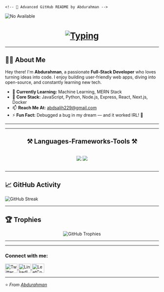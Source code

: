     <!-- 🚀 Advanced GitHub README by Abdurahman -->

<!-- 🌟 Banner Section -->
<img src="https://capsule-render.vercel.app/api?type=waving&height=175&color=gradient&text=Abdurahman%20Sualih&fontAlign=50&fontAlignY=25&animation=twinkling&rotate=0&stroke=0&strokeWidth=1&desc=Full%20Stack%20Delveloper&descSize=17&descAlign=55&descAlignY=45&fontColor=000000&textBg=false&reversal=false&fontSize=40" alt="No Available">

<!-- 👋 Typing Intro -->
<h1 align="center">
  <a href="https://github.com/abudi-09">
    <img src="https://readme-typing-svg.herokuapp.com?font=Fira%20Code&size=40&pause=1000&color=FFD700&center=true&vCenter=true&width=800&height=100&lines=Hi,+I'm+Abdurahman;Full-Stack+Developer;Building+cool+web+stuff!" alt="Typing" />
  </a>
</h1>


---

## 👨‍💻 About Me

Hey there! I'm **Abdurahman**, a passionate **Full-Stack Developer** who loves turning ideas into code. I enjoy building user-friendly web apps, diving into open-source, and constantly learning new tech.

- 🌱 **Currently Learning:** Machine Learning, MERN Stack  
- 🔧 **Core Stack:** JavaScript, Python, Node.js, Express, React, Next.js, Docker  
- 📫 **Reach Me At:** abdsalih229@gmail.com  
- ⚡ **Fun Fact:** Debugged a bug in my dream — and it worked IRL! 🤯

---
 <hr/>
 
<h2 align="center">⚒️ Languages-Frameworks-Tools ⚒️</h2>
<br/>
<div align="center">
    <img src="https://skillicons.dev/icons?i=react,bootstrap,mui,html,css,vscode,github,tailwind,git" />
    <img src="https://skillicons.dev/icons?i=python,nodejs,javascript,c,java,mysql" /><br>
</div>

<br/>
<hr/>



## 📈 GitHub Activity

![GitHub Streak](https://streak-stats.demolab.com?user=abudi-09&theme=radical&border_radius=10&date_format=M%20j%5B%2C%20Y%5D)  




---

## 🏆 Trophies

<p align="center">
  <img src="https://github-profile-trophy.vercel.app/?username=abudi-09&theme=radical&margin-w=10&margin-h=10&no-frame=true" alt="GitHub Trophies" />
</p>

---


---

<h3 align="left">Connect with me:</h3>
<p align="left">
  <a href="https://twitter.com/abdurahmansualih2024?s=09" target="blank">
    <img align="center" src="https://raw.githubusercontent.com/rahuldkjain/github-profile-readme-generator/master/src/images/icons/Social/twitter.svg" alt="Twitter" height="30" width="40" />
  </a>
  <a href="https://www.linkedin.com/in/abdurahman-02bab0373?utm_source=share&utm_campaign=share_via&utm_content=profile&utm_medium=android_app" target="blank">
    <img align="center" src="https://raw.githubusercontent.com/rahuldkjain/github-profile-readme-generator/master/src/images/icons/Social/linked-in-alt.svg" alt="LinkedIn" height="30" width="40" />
  </a>
  <a href="https://leetcode.com/u/Abudi-09/" target="blank">
    <img align="center" src="https://raw.githubusercontent.com/rahuldkjain/github-profile-readme-generator/master/src/images/icons/Social/leet-code.svg" alt="LeetCode" height="30" width="40" />
  </a>
</p>


---

⭐️ *From [Abdurahman](https://github.com/abudi-09)*
